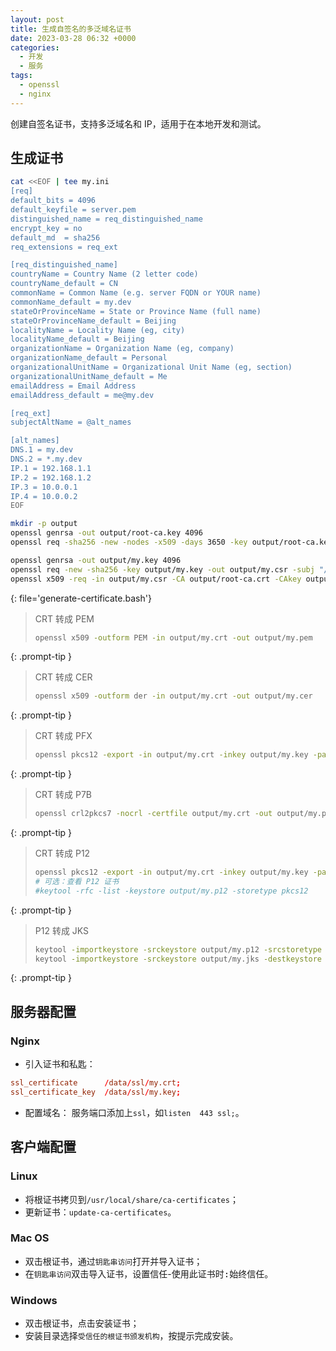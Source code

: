 ```yaml
---
layout: post
title: 生成自签名的多泛域名证书
date: 2023-03-28 06:32 +0000
categories:
  - 开发
  - 服务
tags:
  - openssl
  - nginx
---
```


创建自签名证书，支持多泛域名和 IP，适用于在本地开发和测试。

## 生成证书

```bash
cat <<EOF | tee my.ini
[req]
default_bits = 4096
default_keyfile = server.pem
distinguished_name = req_distinguished_name
encrypt_key = no
default_md  = sha256
req_extensions = req_ext

[req_distinguished_name]
countryName = Country Name (2 letter code)
countryName_default = CN
commonName = Common Name (e.g. server FQDN or YOUR name)
commonName_default = my.dev
stateOrProvinceName = State or Province Name (full name)
stateOrProvinceName_default = Beijing
localityName = Locality Name (eg, city)
localityName_default = Beijing
organizationName = Organization Name (eg, company)
organizationName_default = Personal
organizationalUnitName = Organizational Unit Name (eg, section)
organizationalUnitName_default = Me
emailAddress = Email Address
emailAddress_default = me@my.dev

[req_ext]
subjectAltName = @alt_names

[alt_names]
DNS.1 = my.dev
DNS.2 = *.my.dev
IP.1 = 192.168.1.1
IP.2 = 192.168.1.2
IP.3 = 10.0.0.1
IP.4 = 10.0.0.2
EOF

mkdir -p output
openssl genrsa -out output/root-ca.key 4096
openssl req -sha256 -new -nodes -x509 -days 3650 -key output/root-ca.key -out output/root-ca.crt -subj "/CN=Personal Root CA/O=Personal/OU=Me"

openssl genrsa -out output/my.key 4096
openssl req -new -sha256 -key output/my.key -out output/my.csr -subj "/CN=my.dev/O=Personal/OU=Me"
openssl x509 -req -in output/my.csr -CA output/root-ca.crt -CAkey output/root-ca.key -CAcreateserial -days 3650 -extfile my.ini -extensions req_ext -out output/my.crt
```
{: file='generate-certificate.bash'}

> CRT 转成 PEM
> ```bash
> openssl x509 -outform PEM -in output/my.crt -out output/my.pem
> ```
{: .prompt-tip }

> CRT 转成 CER
> ```bash
> openssl x509 -outform der -in output/my.crt -out output/my.cer
> ```
{: .prompt-tip }

> CRT 转成 PFX
> ```bash
> openssl pkcs12 -export -in output/my.crt -inkey output/my.key -password pass:change@me -out output/my.pfx
> ```
{: .prompt-tip }

> CRT 转成 P7B
> ```bash
> openssl crl2pkcs7 -nocrl -certfile output/my.crt -out output/my.p7b
> ```
{: .prompt-tip }

> CRT 转成 P12
> ```bash
> openssl pkcs12 -export -in output/my.crt -inkey output/my.key -passin pass:change@me -name '*.my.dev' -chain -CAfile output/RootCA.crt -password pass:change@me -caname '*.my.dev' -out output/my.p12
> # 可选：查看 P12 证书
> #keytool -rfc -list -keystore output/my.p12 -storetype pkcs12
> ```
{: .prompt-tip }

> P12 转成 JKS
> ```bash
> keytool -importkeystore -srckeystore output/my.p12 -srcstoretype PKCS12 -deststoretype JKS -destkeystore output/my.jks
> keytool -importkeystore -srckeystore output/my.jks -destkeystore output/my.jks -deststoretype pkcs12
> ```
{: .prompt-tip }

## 服务器配置

### Nginx

- 引入证书和私匙：

```conf
ssl_certificate      /data/ssl/my.crt;
ssl_certificate_key  /data/ssl/my.key;
```

- 配置域名：
  服务端口添加上`ssl`，如`listen  443 ssl;`。

## 客户端配置

### Linux

- 将根证书拷贝到`/usr/local/share/ca-certificates`；
- 更新证书：`update-ca-certificates`。

### Mac OS

- 双击根证书，通过`钥匙串访问`打开并导入证书；
- 在`钥匙串访问`双击导入证书，设置<kbd>信任</kbd>-<kbd>使用此证书时:</kbd>始终信任。

### Windows

- 双击根证书，点击<kbd>安装证书</kbd>；
- 安装目录选择`受信任的根证书颁发机构`，按提示完成安装。
